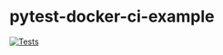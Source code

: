 # pytest-docker-ci-example

[![Tests](https://github.com/kevinheavey/pytest-docker-ci-example/workflows/Tests/badge.svg)](https://github.com/kevinheavey/pytest-docker-ci-example/actions?workflow=Tests)